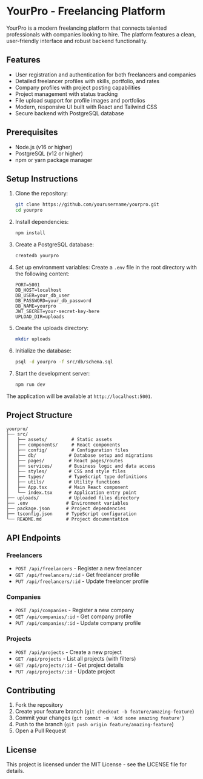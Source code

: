 # YourPro - Freelancing Platform

YourPro is a modern freelancing platform that connects talented professionals with companies looking to hire. The platform features a clean, user-friendly interface and robust backend functionality.

## Features

- User registration and authentication for both freelancers and companies
- Detailed freelancer profiles with skills, portfolio, and rates
- Company profiles with project posting capabilities
- Project management with status tracking
- File upload support for profile images and portfolios
- Modern, responsive UI built with React and Tailwind CSS
- Secure backend with PostgreSQL database

## Prerequisites

- Node.js (v16 or higher)
- PostgreSQL (v12 or higher)
- npm or yarn package manager

## Setup Instructions

1. Clone the repository:

   ```bash
   git clone https://github.com/yourusername/yourpro.git
   cd yourpro
   ```

2. Install dependencies:

   ```bash
   npm install
   ```

3. Create a PostgreSQL database:

   ```bash
   createdb yourpro
   ```

4. Set up environment variables:
   Create a `.env` file in the root directory with the following content:

   ```
   PORT=5001
   DB_HOST=localhost
   DB_USER=your_db_user
   DB_PASSWORD=your_db_password
   DB_NAME=yourpro
   JWT_SECRET=your-secret-key-here
   UPLOAD_DIR=uploads
   ```

5. Create the uploads directory:

   ```bash
   mkdir uploads
   ```

6. Initialize the database:

   ```bash
   psql -d yourpro -f src/db/schema.sql
   ```

7. Start the development server:
   ```bash
   npm run dev
   ```

The application will be available at `http://localhost:5001`.

## Project Structure

```
yourpro/
├── src/
│   ├── assets/         # Static assets
│   ├── components/     # React components
│   ├── config/         # Configuration files
│   ├── db/            # Database setup and migrations
│   ├── pages/         # React pages/routes
│   ├── services/      # Business logic and data access
│   ├── styles/        # CSS and style files
│   ├── types/         # TypeScript type definitions
│   ├── utils/         # Utility functions
│   ├── App.tsx        # Main React component
│   └── index.tsx      # Application entry point
├── uploads/           # Uploaded files directory
├── .env              # Environment variables
├── package.json      # Project dependencies
├── tsconfig.json     # TypeScript configuration
└── README.md         # Project documentation
```

## API Endpoints

### Freelancers

- `POST /api/freelancers` - Register a new freelancer
- `GET /api/freelancers/:id` - Get freelancer profile
- `PUT /api/freelancers/:id` - Update freelancer profile

### Companies

- `POST /api/companies` - Register a new company
- `GET /api/companies/:id` - Get company profile
- `PUT /api/companies/:id` - Update company profile

### Projects

- `POST /api/projects` - Create a new project
- `GET /api/projects` - List all projects (with filters)
- `GET /api/projects/:id` - Get project details
- `PUT /api/projects/:id` - Update project

## Contributing

1. Fork the repository
2. Create your feature branch (`git checkout -b feature/amazing-feature`)
3. Commit your changes (`git commit -m 'Add some amazing feature'`)
4. Push to the branch (`git push origin feature/amazing-feature`)
5. Open a Pull Request

## License

This project is licensed under the MIT License - see the LICENSE file for details.
